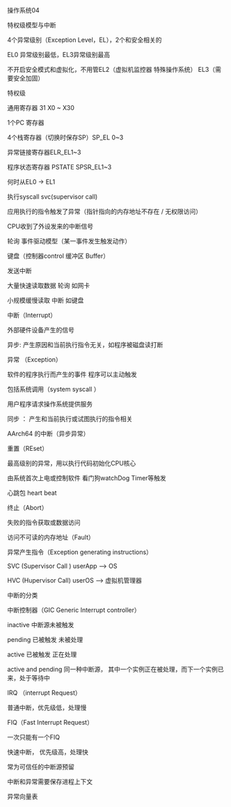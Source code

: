 操作系统04

特权级模型与中断

4个异常级别（Exception Level，EL），2个和安全相关的

EL0 异常级别最低，EL3异常级别最高

不开启安全模式和虚拟化，不用管EL2（虚拟机监控器 特殊操作系统） EL3（需要安全加固）

特权级

通用寄存器 31 X0 ~ X30

1个PC 寄存器

4个栈寄存器（切换时保存SP）SP_EL 0~3

异常链接寄存器ELR_EL1~3

程序状态寄存器 PSTATE  SPSR_EL1~3

何时从EL0 -> EL1

执行syscall   svc(supervisor call)

应用执行的指令触发了异常（指针指向的内存地址不存在 / 无权限访问）

CPU收到了外设发来的中断信号



轮询 事件驱动模型（某一事件发生触发动作）

键盘（控制器control 缓冲区 Buffer）

发送中断

大量快速读取数据 轮询 如网卡

小规模缓慢读取 中断 如键盘



中断（Interrupt）

外部硬件设备产生的信号

异步: 产生原因和当前执行指令无关，如程序被磁盘读打断



异常 （Exception）

软件的程序执行而产生的事件 程序可以主动触发

包括系统调用（system syscall ）

用户程序请求操作系统提供服务

同步 ： 产生和当前执行或试图执行的指令相关



AArch64 的中断（异步异常）

重置（REset）

最高级别的异常，用以执行代码初始化CPU核心

由系统首次上电或控制软件 看门狗watchDog Timer等触发

心跳包 heart beat



终止（Abort）

失败的指令获取或数据访问

访问不可读的内存地址（Fault）

异常产生指令（Exception generating instructions）

SVC (Supervisor Call ) userApp --> OS

HVC (Hupervisor Call) userOS --> 虚拟机管理器



中断的分类

中断控制器（GIC Generic Interrupt controller）

inactive 中断源未被触发

pending 已被触发 未被处理

active 已被触发 正在处理

active and pending  同一种中断源， 其中一个实例正在被处理，而下一个实例已来，处于等待中

IRQ （interrupt Request）

普通中断，优先级低，处理慢

FIQ（Fast Interrupt Request）

一次只能有一个FIQ

快速中断， 优先级高，处理快

常为可信任的中断源预留



中断和异常需要保存进程上下文

异常向量表
